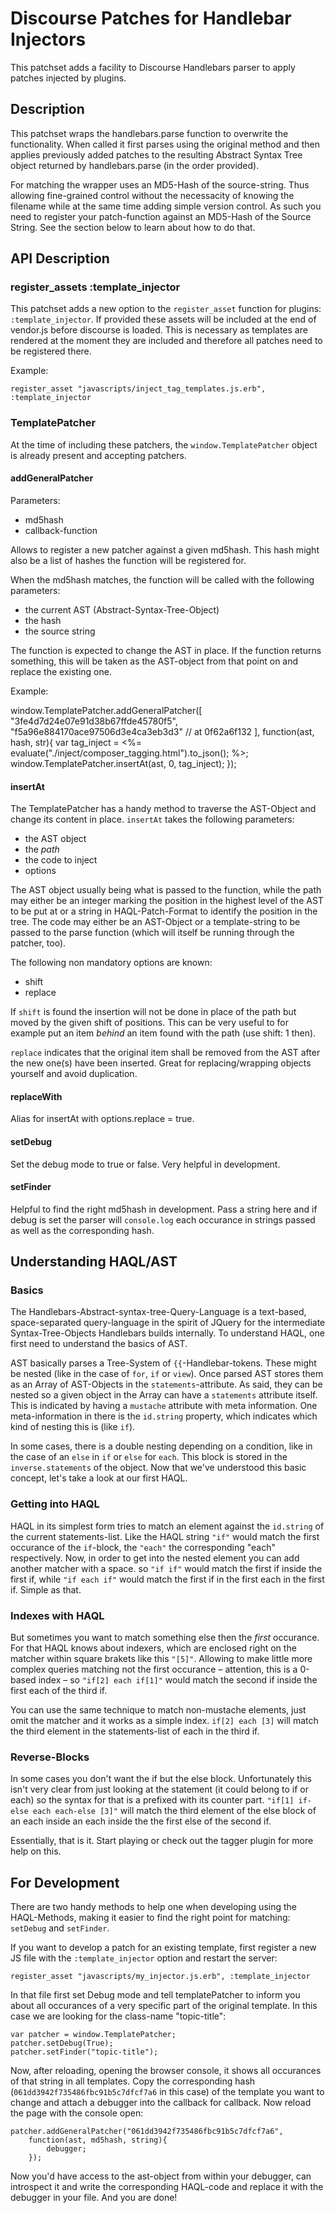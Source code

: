# Discourse Patches for Handlebar Injectors

This patchset adds a facility to Discourse Handlebars parser to apply patches injected by plugins.

## Description

This patchset wraps the handlebars.parse function to overwrite the functionality. When called it first parses using the original method and then applies previously added patches to the resulting Abstract Syntax Tree object returned by handlebars.parse (in the order provided).

For matching the wrapper uses an MD5-Hash of the source-string. Thus allowing fine-grained control without the necessacity of knowing the filename while at the same time adding simple version control. As such you need to register your patch-function against an MD5-Hash of the Source String. See the section below to learn about how to do that.

## API Description

### register_assets :template_injector

This patchset adds a new option to the `register_asset` function for plugins: `:template_injector`. If provided these assets will be included at the end of vendor.js before discourse is loaded. This is necessary as templates are rendered at the moment they are included and therefore all patches need to be registered there.

Example:

    register_asset "javascripts/inject_tag_templates.js.erb", :template_injector

### TemplatePatcher

At the time of including these patchers, the `window.TemplatePatcher` object is already present and accepting patchers.

#### addGeneralPatcher

Parameters:

 - md5hash
 - callback-function


Allows to register a new patcher against a given md5hash. This hash might also be a list of hashes the function will be registered for.

When the md5hash matches, the function will be called with the following parameters:

 - the current AST (Abstract-Syntax-Tree-Object)
 - the hash
 - the source string

The function is expected to change the AST in place. If the function returns something, this will be taken as the AST-object from that point on and replace the existing one.

Example:

  window.TemplatePatcher.addGeneralPatcher([
    "3fe4d7d24e07e91d38b67ffde45780f5",
    "f5a96e884170ace97506d3e4ca3eb3d3" //  at 0f62a6f132
    ],
    function(ast, hash, str){
        var tag_inject = <%= evaluate("./inject/composer_tagging.html").to_json(); %>;
        window.TemplatePatcher.insertAt(ast, 0, tag_inject);
    });

#### insertAt

The TemplatePatcher has a handy method to traverse the AST-Object and change its content in place. `insertAt` takes the following parameters:

 - the AST object
 - the _path_
 - the code to inject
 - options

The AST object usually being what is passed to the function, while the path may either be an integer marking the position in the highest level of the AST to be put at or a string in HAQL-Patch-Format to identify the position in the tree. The code may either be an AST-Object or a template-string to be passed to the parse function (which will itself be running through the patcher, too).

The following non mandatory options are known:

 - shift
 - replace

If `shift` is found the insertion will not be done in place of the path but moved by the given shift of positions. This can be very useful to for example put an item _behind_ an item found with the path (use shift: 1 then).

`replace` indicates that the original item shall be removed from the AST after the new one(s) have been inserted. Great for replacing/wrapping objects yourself and avoid duplication.

#### replaceWith

Alias for insertAt with options.replace = true.

#### setDebug

Set the debug mode to true or false. Very helpful in development.

#### setFinder

Helpful to find the right md5hash in development. Pass a string here and if debug is set the parser will `console.log` each occurance in strings passed as well as the corresponding hash.

## Understanding HAQL/AST

### Basics
The Handlebars-Abstract-syntax-tree-Query-Language is a text-based, space-separated query-language in the spirit of JQuery for the intermediate Syntax-Tree-Objects Handlebars builds internally. To understand HAQL, one first need to understand the basics of AST.

AST basically parses a Tree-System of `{{`-Handlebar-tokens. These might be nested (like in the case of `for`, `if` or `view`). Once parsed AST stores them as an Array of AST-Objects in the `statements`-attribute. As said, they can be nested so a given object in the Array can have a `statements` attribute itself. This is indicated by having a `mustache` attribute with meta information. One meta-information in there is the `id.string` property, which indicates which kind of nesting this is (like `if`).

In some cases, there is a double nesting depending on a condition, like in the case of an `else` in `if` or `else` for `each`. This block is stored in the `inverse.statements` of the object. Now that we've understood this basic concept, let's take a look at our first HAQL.

### Getting into HAQL

HAQL in its simplest form tries to match an element against the `id.string` of the current statements-list. Like the HAQL string `"if"` would match the first occurance of the `if`-block, the `"each"` the corresponding "each" respectively. Now, in order to get into the nested element you can add another matcher with a space. so `"if if"` would match the first if inside the first if, while `"if each if"` would match the first if in the first each in the first if. Simple as that.

### Indexes with HAQL
But sometimes you want to match something else then the _first_ occurance. For that HAQL knows about indexers, which are enclosed right on the matcher within square brakets like this `"[5]"`. Allowing to make little more complex queries matching not the first occurance – attention, this is a 0-based index – so `"if[2] each if[1]"` would match the second if inside the first each of the third if.

You can use the same technique to match non-mustache elements, just omit the matcher and it works as a simple index. `if[2] each [3]` will match the third element in the statements-list of each in the third if.

### Reverse-Blocks
In some cases you don't want the if but the else block. Unfortunately this isn't very clear from just looking at the statement (it could belong to if or each) so the syntax for that is a prefixed with its counter part. `"if[1] if-else each each-else [3]"` will match the third element of the else block of an each inside an each inside the the first else of the second if.

Essentially, that is it. Start playing or check out the tagger plugin for more help on this.

## For Development

There are two handy methods to help one when developing using the HAQL-Methods, making it easier to find the right point for matching: `setDebug` and `setFinder`.

If you want to develop a patch for an existing template, first register a new JS file with the `:template_injector` option and restart the server:

    register_asset "javascripts/my_injector.js.erb", :template_injector

In that file first set Debug mode and tell templatePatcher to inform you about all occurances of a very specific part of the original template. In this case we are looking for the class-name "topic-title":

    var patcher = window.TemplatePatcher;
    patcher.setDebug(True);
    patcher.setFinder("topic-title");

Now, after reloading, opening the browser console, it shows all occurances of that string in all templates. Copy the corresponding hash (`061dd3942f735486fbc91b5c7dfcf7a6` in this case) of the template you want to change and attach a debugger into the callback for callback. Now reload the page with the console open:

    patcher.addGeneralPatcher("061dd3942f735486fbc91b5c7dfcf7a6",
        function(ast, md5hash, string){
            debugger;
        });

Now you'd have access to the ast-object from within your debugger, can introspect it and write the corresponding HAQL-code and replace it with the debugger in your file. And you are done!